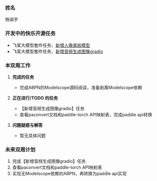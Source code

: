 ### 姓名

杨闻宇

### 开发中的快乐开源任务

- 飞桨大模型套件任务，[新增人像美肤模型](https://github.com/PaddlePaddle/PaddleMIX/issues/255)
- 飞桨大模型套件任务，[新增音频生成图像gradio](https://github.com/PaddlePaddle/PaddleMIX/issues/258)

### 本双周工作

1. **完成的任务**

   - 完成ABPN的Modelscope源码阅读，准备剥离Modelscope依赖

2. **正在进行/TODO 的任务**

    - 【新增音频生成图像gradio】任务
    - 查看paconvert文档和paddle-torch API映射表，完成paddle api转换

3. **问题疑惑与解答**

   - 暂无具体问题

### 未来双周计划

1. 完成【新增音频生成图像gradio】任务
2. 查看paconvert文档和paddle-torch API映射表
3. 实现无Modelscope依赖的ABPN，再转换为paddle api实现
